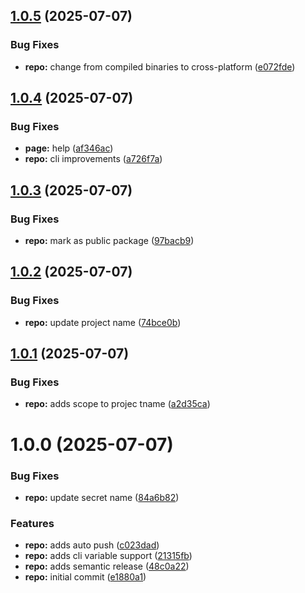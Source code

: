 ## [1.0.5](https://github.com/asibilia/commit/compare/v1.0.4...v1.0.5) (2025-07-07)


### Bug Fixes

* **repo:** change from compiled binaries to cross-platform ([e072fde](https://github.com/asibilia/commit/commit/e072fdeb904ee159e99c1d0439f822295434a359))

## [1.0.4](https://github.com/asibilia/commit/compare/v1.0.3...v1.0.4) (2025-07-07)


### Bug Fixes

* **page:** help ([af346ac](https://github.com/asibilia/commit/commit/af346aca14cd02363683fa93607b5290d852f7f7))
* **repo:** cli improvements ([a726f7a](https://github.com/asibilia/commit/commit/a726f7a763bca81dc259c3342b6670d18eb4d34c))

## [1.0.3](https://github.com/asibilia/commit/compare/v1.0.2...v1.0.3) (2025-07-07)


### Bug Fixes

* **repo:** mark as public package ([97bacb9](https://github.com/asibilia/commit/commit/97bacb9ddf02620a3d3e85f7b67d14d41ff34f63))

## [1.0.2](https://github.com/asibilia/commit/compare/v1.0.1...v1.0.2) (2025-07-07)


### Bug Fixes

* **repo:** update project name ([74bce0b](https://github.com/asibilia/commit/commit/74bce0b7b48f14b7344c655762781ab16d3208d8))

## [1.0.1](https://github.com/asibilia/commit/compare/v1.0.0...v1.0.1) (2025-07-07)

### Bug Fixes

* **repo:** adds scope to projec tname ([a2d35ca](https://github.com/asibilia/commit/commit/a2d35ca2789608fbe6e8a902aecd78a8477d92bc))

# 1.0.0 (2025-07-07)

### Bug Fixes

* **repo:** update secret name ([84a6b82](https://github.com/asibilia/commit/commit/84a6b82cec972ab877ca55359d93033a4c754341))

### Features

* **repo:** adds auto push ([c023dad](https://github.com/asibilia/commit/commit/c023dad8c5ef7ad368b782bd166cdafc75fd32b2))
* **repo:** adds cli variable support ([21315fb](https://github.com/asibilia/commit/commit/21315fb7098074e1877b5b5e89b45a511e518643))
* **repo:** adds semantic release ([48c0a22](https://github.com/asibilia/commit/commit/48c0a226778f62bf21be45222a1812a6e0dcdca4))
* **repo:** initial commit ([e1880a1](https://github.com/asibilia/commit/commit/e1880a18915ea17d222cbaeeb3635f53c56fb17d))
